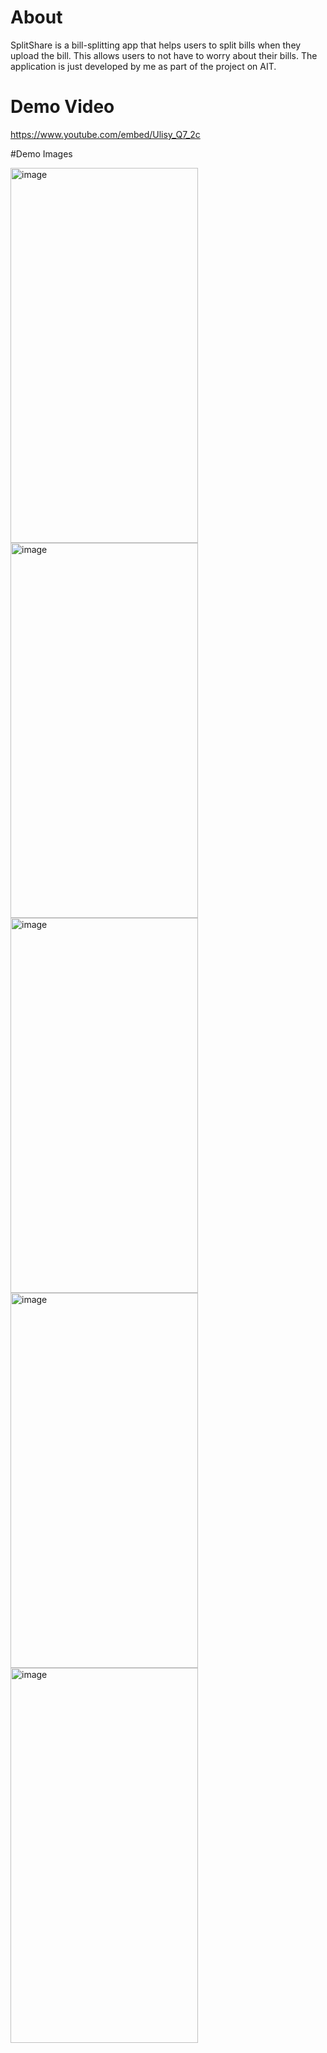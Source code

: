 # About
SplitShare is a bill-splitting app that helps users to split bills when they upload the bill. This allows users to not have to worry about their bills. The application is just developed by me as part of the project on AIT. 

# Demo Video
https://www.youtube.com/embed/Ulisy_Q7_2c

#Demo Images

<img width="300" height="600" alt="image" src="https://github.com/user-attachments/assets/4deca148-820d-4add-a63c-521c6e75f2c9" /><img width="300" height="600" alt="image" src="https://github.com/user-attachments/assets/a892a387-fd96-4b42-aa2b-4ec99d04f796" /><img width="300" height="600" alt="image" src="https://github.com/user-attachments/assets/372fd7b9-f4e3-46e6-8cf2-6b6e54271c5a" /><img width="300" height="600" alt="image" src="https://github.com/user-attachments/assets/d410503a-9e0d-47be-93cc-907a940fbada" /><img width="300" height="600" alt="image" src="https://github.com/user-attachments/assets/9b772f13-d1d2-4bd6-9f1d-d5248b86f07a" />



